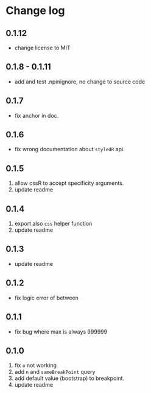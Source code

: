 # Change log

## 0.1.12

- change license to MIT

## 0.1.8 - 0.1.11

- add and test .npmignore, no change to source code

## 0.1.7

- fix anchor in doc.

## 0.1.6

- fix wrong documentation about `styledR` api.

## 0.1.5

1. allow cssR to accept specificity arguments.
2. update readme

## 0.1.4

1. export also `css` helper function
2. update readme

## 0.1.3

- update readme

## 0.1.2

- fix logic error of between

## 0.1.1

- fix bug where max is always 999999

## 0.1.0

1. fix `o` not working
2. add `n` and `sameBreakPoint` query
3. add default value (bootstrap) to breakpoint.
4. update readme

